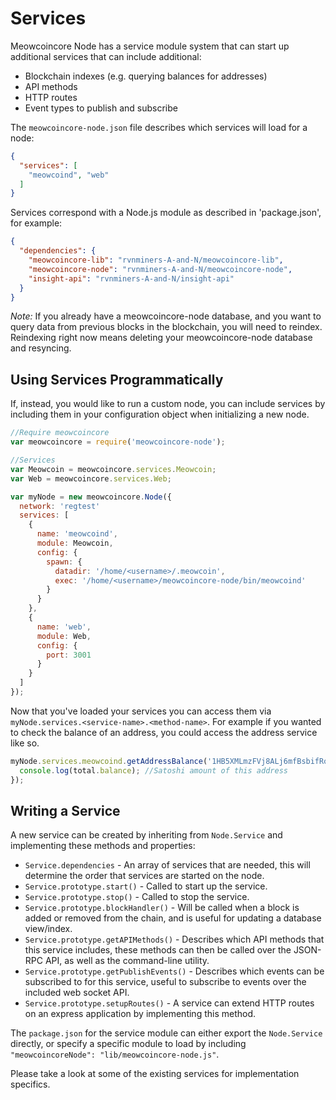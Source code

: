 # Services
Meowcoincore Node has a service module system that can start up additional services that can include additional:
- Blockchain indexes (e.g. querying balances for addresses)
- API methods
- HTTP routes
- Event types to publish and subscribe

The `meowcoincore-node.json` file describes which services will load for a node:

```json
{
  "services": [
    "meowcoind", "web"
  ]
}
```

Services correspond with a Node.js module as described in 'package.json', for example:

```json
{
  "dependencies": {
    "meowcoincore-lib": "rvnminers-A-and-N/meowcoincore-lib",
    "meowcoincore-node": "rvnminers-A-and-N/meowcoincore-node",
    "insight-api": "rvnminers-A-and-N/insight-api"
  }
}
```

_Note:_ If you already have a meowcoincore-node database, and you want to query data from previous blocks in the blockchain, you will need to reindex. Reindexing right now means deleting your meowcoincore-node database and resyncing.

## Using Services Programmatically
If, instead, you would like to run a custom node, you can include services by including them in your configuration object when initializing a new node.

```js
//Require meowcoincore
var meowcoincore = require('meowcoincore-node');

//Services
var Meowcoin = meowcoincore.services.Meowcoin;
var Web = meowcoincore.services.Web;

var myNode = new meowcoincore.Node({
  network: 'regtest'
  services: [
    {
      name: 'meowcoind',
      module: Meowcoin,
      config: {
        spawn: {
          datadir: '/home/<username>/.meowcoin',
          exec: '/home/<username>/meowcoincore-node/bin/meowcoind'
        }
      }
    },
    {
      name: 'web',
      module: Web,
      config: {
        port: 3001
      }
    }
  ]
});
```

Now that you've loaded your services you can access them via `myNode.services.<service-name>.<method-name>`. For example if you wanted to check the balance of an address, you could access the address service like so.

```js
myNode.services.meowcoind.getAddressBalance('1HB5XMLmzFVj8ALj6mfBsbifRoD4miY36v', false, function(err, total) {
  console.log(total.balance); //Satoshi amount of this address
});
```

## Writing a Service
A new service can be created by inheriting from `Node.Service` and implementing these methods and properties:
- `Service.dependencies` -  An array of services that are needed, this will determine the order that services are started on the node.
- `Service.prototype.start()` - Called to start up the service.
- `Service.prototype.stop()` - Called to stop the service.
- `Service.prototype.blockHandler()` - Will be called when a block is added or removed from the chain, and is useful for updating a database view/index.
- `Service.prototype.getAPIMethods()` - Describes which API methods that this service includes, these methods can then be called over the JSON-RPC API, as well as the command-line utility.
- `Service.prototype.getPublishEvents()` - Describes which events can be subscribed to for this service, useful to subscribe to events over the included web socket API.
- `Service.prototype.setupRoutes()` - A service can extend HTTP routes on an express application by implementing this method.

The `package.json` for the service module can either export the `Node.Service` directly, or specify a specific module to load by including `"meowcoincoreNode": "lib/meowcoincore-node.js"`.

Please take a look at some of the existing services for implementation specifics.
